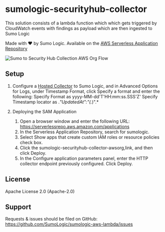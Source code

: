 # sumologic-securityhub-collector

This solution consists of a lambda function which which gets triggered by CloudWatch events with findings as payload which are then ingested to Sumo Logic


Made with ❤️ by Sumo Logic. Available on the [AWS Serverless Application Repository](https://aws.amazon.com/serverless)

![Sumo to Security Hub Collection AWS Org Flow](https://s3.amazonaws.com/appdev-cloudformation-templates/sumologic-securityhub-collector.png)

## Setup


1. Configure a [Hosted Collector](https://help.sumologic.com/03Send-Data/Hosted-Collectors/Configure-a-Hosted-Collector) to Sumo Logic, and in Advanced Options for Logs, under Timestamp Format, click Specify a format and enter the following:
Specify Format as yyyy-MM-dd'T'HH:mm:ss.SSS'Z'
Specify Timestamp locator as .*"UpdatedAt":"(.*)".*

2. Deploying the SAM Application
    1. Open a browser window and enter the following URL: https://serverlessrepo.aws.amazon.com/applications
    2. In the Serverless Application Repository, search for sumologic.
    3. Select Show apps that create custom IAM roles or resource policies check box.
    4. Click the sumologic-securityhub-collector-awsorg,link, and then click Deploy.
    5. In the Configure application parameters panel, enter the HTTP collector endpoint previously configured.
    Click Deploy.


## License

Apache License 2.0 (Apache-2.0)


## Support
Requests & issues should be filed on GitHub: https://github.com/SumoLogic/sumologic-aws-lambda/issues

